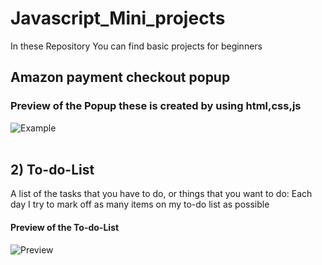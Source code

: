 # Javascript_Mini_projects <br>
In these Repository You can find basic projects for beginners <br>
## Amazon payment checkout popup <br>
### Preview of the Popup these is created by using html,css,js <br>
![Example](https://user-images.githubusercontent.com/78887671/217799884-7e426dc8-192f-401b-adef-99dd069f7b11.png) <br> <br>

## 2) To-do-List <br>
A list of the tasks that you have to do, or things that you want to do: Each day I try to mark off as many items on my to-do list as possible <br>

####  Preview of the To-do-List <br>

![Preview](https://user-images.githubusercontent.com/78887671/217800813-056bb33a-89de-45ef-8d20-e09548bc5034.png)
